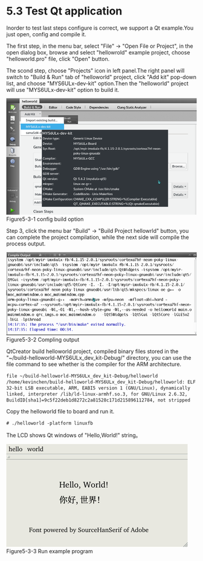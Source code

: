 # 5.3 Test Qt application

Inorder to test last steps configure is correct, we support a Qt example.You just open, config and compile it.

The first step, in the menu bar, select "File" -> "Open File or Project", in the open dialog box, browse and select "hellowrold" example project, choose "helloworld.pro" file,  click "Open" button.

The scond step, choose "Projects" icon in left panel.The right panel will switch to "Build & Run" tab of "helloworld" project, click "Add kit" pop-down list, and choose "MYS6ULx-dev-kit" option.Then the "helloworld" project will use "MYS6ULx-dev-kit" option to build it. 

![](image/5-3-1.png)
Figure5-3-1 config build option

Step 3, click the menu bar "Build" -> "Build Project hellowrld" button, you can complete the project compilation, while the next side will compile the process output.

![](image/5-3-2.png)
Figure5-3-2 Compling output

QtCreator build helloworld project, compiled binary files stored in the "~/build-helloworld-MYS6ULx_dev_kit-Debug/" directory, you can use the file command to see whether is the compiler for the ARM architecture.

```
file ~/build-helloworld-MYS6ULx_dev_kit-Debug/helloworld
/home/kevinchen/build-helloworld-MYS6ULx_dev_kit-Debug/helloworld: ELF 32-bit LSB executable, ARM, EABI5 version 1 (GNU/Linux), dynamically linked, interpreter /lib/ld-linux-armhf.so.3, for GNU/Linux 2.6.32, BuildID[sha1]=9c5f22deb1d8272c2a81528c171d215896112784, not stripped
```

Copy the helloworld file to board and run it.

```
# ./helloworld -platform linuxfb
```
The LCD shows Qt windows of "Hello,World!" string。

![](image/5-3-3.png)
Figure5-3-3 Run example program
